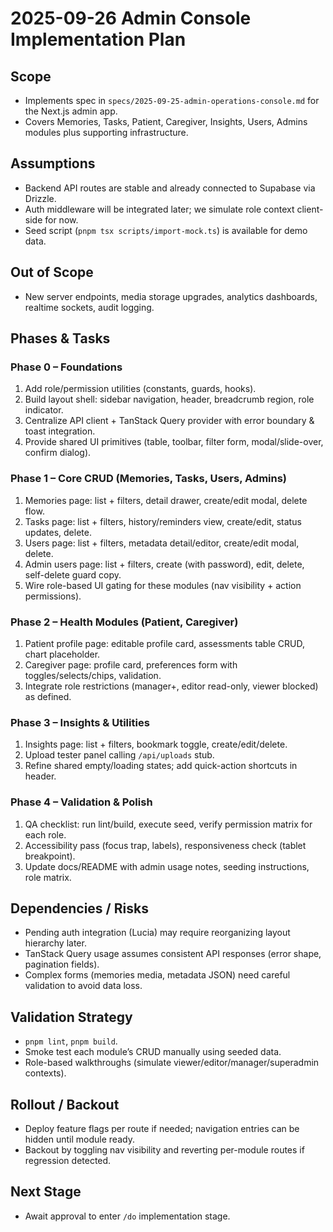 ﻿# 2025-09-26 Admin Console Implementation Plan

## Scope
- Implements spec in `specs/2025-09-25-admin-operations-console.md` for the Next.js admin app.
- Covers Memories, Tasks, Patient, Caregiver, Insights, Users, Admins modules plus supporting infrastructure.

## Assumptions
- Backend API routes are stable and already connected to Supabase via Drizzle.
- Auth middleware will be integrated later; we simulate role context client-side for now.
- Seed script (`pnpm tsx scripts/import-mock.ts`) is available for demo data.

## Out of Scope
- New server endpoints, media storage upgrades, analytics dashboards, realtime sockets, audit logging.

## Phases & Tasks

### Phase 0 – Foundations
1. Add role/permission utilities (constants, guards, hooks).
2. Build layout shell: sidebar navigation, header, breadcrumb region, role indicator.
3. Centralize API client + TanStack Query provider with error boundary & toast integration.
4. Provide shared UI primitives (table, toolbar, filter form, modal/slide-over, confirm dialog).

### Phase 1 – Core CRUD (Memories, Tasks, Users, Admins)
1. Memories page: list + filters, detail drawer, create/edit modal, delete flow.
2. Tasks page: list + filters, history/reminders view, create/edit, status updates, delete.
3. Users page: list + filters, metadata detail/editor, create/edit modal, delete.
4. Admin users page: list + filters, create (with password), edit, delete, self-delete guard copy.
5. Wire role-based UI gating for these modules (nav visibility + action permissions).

### Phase 2 – Health Modules (Patient, Caregiver)
1. Patient profile page: editable profile card, assessments table CRUD, chart placeholder.
2. Caregiver page: profile card, preferences form with toggles/selects/chips, validation.
3. Integrate role restrictions (manager+, editor read-only, viewer blocked) as defined.

### Phase 3 – Insights & Utilities
1. Insights page: list + filters, bookmark toggle, create/edit/delete.
2. Upload tester panel calling `/api/uploads` stub.
3. Refine shared empty/loading states; add quick-action shortcuts in header.

### Phase 4 – Validation & Polish
1. QA checklist: run lint/build, execute seed, verify permission matrix for each role.
2. Accessibility pass (focus trap, labels), responsiveness check (tablet breakpoint).
3. Update docs/README with admin usage notes, seeding instructions, role matrix.

## Dependencies / Risks
- Pending auth integration (Lucia) may require reorganizing layout hierarchy later.
- TanStack Query usage assumes consistent API responses (error shape, pagination fields).
- Complex forms (memories media, metadata JSON) need careful validation to avoid data loss.

## Validation Strategy
- `pnpm lint`, `pnpm build`.
- Smoke test each module’s CRUD manually using seeded data.
- Role-based walkthroughs (simulate viewer/editor/manager/superadmin contexts).

## Rollout / Backout
- Deploy feature flags per route if needed; navigation entries can be hidden until module ready.
- Backout by toggling nav visibility and reverting per-module routes if regression detected.

## Next Stage
- Await approval to enter `/do` implementation stage.

